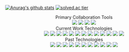 [![Anurag's github stats](https://github-readme-stats-sigma-five.vercel.app/api?username=modec28&show_icons=true&theme=gotham&count_private=true)](https://github.com/modec28/github-readme-stats)
[![solved.ac tier](http://mazassumnida.wtf/api/v2/generate_badge?boj=ygkim)](https://solved.ac/ygkim)

<div align=center>
  <div>
    Primary Collaboration Tools
  </div>
  <img src="https://img.shields.io/badge/Jira-8C8C8C?style=flat-square&logo=Jira&logoColor=white"/></a>
  <img src="https://img.shields.io/badge/Confluence-8C8C8C?style=flat-square&logo=Confluence&logoColor=white"/></a>
  <img src="https://img.shields.io/badge/Slack-8C8C8C?style=flat-square&logo=Slack&logoColor=white"/></a>
  <img src="https://img.shields.io/badge/Figma-8C8C8C?style=flat-square&logo=Figma&logoColor=white"/></a>
  <div>
    Current Work Technologies
  <div>
  <img src="https://img.shields.io/badge/Python-000000?style=flat-square&logo=Python&logoColor=white"/></a>
  <img src="https://img.shields.io/badge/FastAPI-3776AB?style=flat-square&logo=FastAPI&logoColor=white"/></a>
  <img src="https://img.shields.io/badge/Lambda-680094?style=flat-square&logo=AWS Lambda&logoColor=white"/></a>
  <img src="https://img.shields.io/badge/PostgreSQL-680094?style=flat-square&logo=PostgreSQL&logoColor=white"/></a>
  <img src="https://img.shields.io/badge/Redis-680094?style=flat-square&logo=Redis&logoColor=white"/></a>
  <img src="https://img.shields.io/badge/S3-680094?style=flat-square&logo=Amazon S3&logoColor=white"/></a>
  <img src="https://img.shields.io/badge/Kubernetes-680094?style=flat-square&logo=Kubernetes&logoColor=white"/></a>
  <img src="https://img.shields.io/badge/Kafka-680094?style=flat-square&logo=Apache Kafka&logoColor=white"/></a>
  <img src="https://img.shields.io/badge/SQS-680094?style=flat-square&logo=Amazon SQS&logoColor=white"/></a>
  <img src="https://img.shields.io/badge/Vercel-8C8C8C?style=flat-square&logo=Vercel&logoColor=white"/></a>
  <img src="https://img.shields.io/badge/Firebase-8C8C8C?style=flat-square&logo=Firebase&logoColor=white"/></a>
  <img src="https://img.shields.io/badge/Jenkins-8C8C8C?style=flat-square&logo=Jenkins&logoColor=white"/></a>
  <img src="https://img.shields.io/badge/GitAction-8C8C8C?style=flat-square&logo=GitHub Actions&logoColor=white"/></a>
  <div>
    Past Technologies
  <div>
  <img src="https://img.shields.io/badge/Java-000000?style=flat-square&logo=OpenJDK&logoColor=white"/></a>
  <img src="https://img.shields.io/badge/Typescript-000000?style=flat-square&logo=TypeScript&logoColor=white"/></a>
  <img src="https://img.shields.io/badge/Tailwindcss-000000?style=flat-square&logo=Tailwind CSS&logoColor=white"/></a>
  <img src="https://img.shields.io/badge/Django-3776AB?style=flat-square&logo=Django&logoColor=white"/></a>
  <img src="https://img.shields.io/badge/Springboot-3776AB?style=flat-square&logo=Spring Boot&logoColor=white"/></a>
  <img src="https://img.shields.io/badge/RabbitMQ-680094?style=flat-square&logo=RabbitMQ&logoColor=white"/></a>
  <img src="https://img.shields.io/badge/Celery-680094?style=flat-square&logo=Celery&logoColor=white"/></a>
  <img src="https://img.shields.io/badge/MySQL-680094?style=flat-square&logo=MySQL&logoColor=white"/></a>
  <img src="https://img.shields.io/badge/DockerCompose-680094?style=flat-square&logo=Docker&logoColor=white"/></a>
  <img src="https://img.shields.io/badge/React-4E8975?style=flat-square&logo=React&logoColor=white"/></a>
  <img src="https://img.shields.io/badge/Next.js-4E8975?style=flat-square&logo=Next.js&logoColor=white"/></a>
</div>
